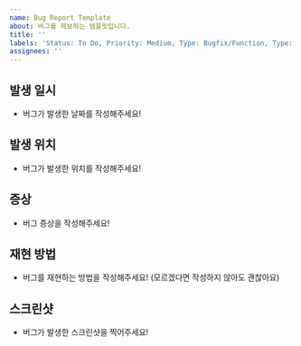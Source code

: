 ```yaml
---
name: Bug Report Template
about: 버그를 제보하는 템플릿입니다.
title: ''
labels: 'Status: To Do, Priority: Medium, Type: Bugfix/Function, Type: Bugfix/UI'
assignees: ''
---
```


## 발생 일시

* 버그가 발생한 날짜를 작성해주세요!

## 발생 위치

* 버그가 발생한 위치를 작성해주세요!

## 증상

* 버그 증상을 작성해주세요!

## 재현 방법

* 버그를 재현하는 방법을 작성해주세요! (모르겠다면 작성하지 않아도 괜찮아요)

## 스크린샷

* 버그가 발생한 스크린샷을 찍어주세요!